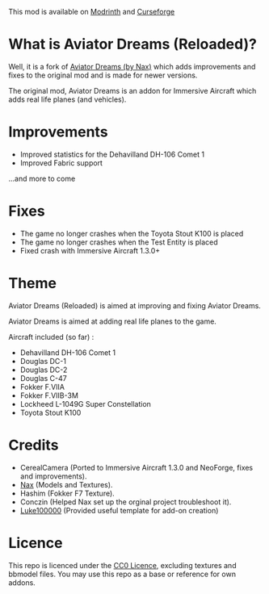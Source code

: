 This mod is available on [Modrinth](https://modrinth.com/mod/aviator-dreams-reloaded) and [Curseforge](https://www.curseforge.com/minecraft/mc-mods/aviator-dreams-reloaded)

# What is Aviator Dreams (Reloaded)?
Well, it is a fork of [Aviator Dreams (by Nax)](https://github.com/Naxgeneral/Aviator-Dream) which adds improvements and fixes to the original mod and is made for newer versions.

The original mod, Aviator Dreams is an addon for Immersive Aircraft which adds real life planes (and vehicles).


# Improvements
* Improved statistics for the Dehavilland DH-106 Comet 1
* Improved Fabric support
  
...and more to come


# Fixes
* The game no longer crashes when the Toyota Stout K100 is placed
* The game no longer crashes when the Test Entity is placed
* Fixed crash with Immersive Aircraft 1.3.0+


# Theme
Aviator Dreams (Reloaded) is aimed at improving and fixing Aviator Dreams.

Aviator Dreams is aimed at adding real life planes to the game.

Aircraft included (so far) : 
* Dehavilland DH-106 Comet 1
* Douglas DC-1 
* Douglas DC-2 
* Douglas C-47 
* Fokker F.VIIA 
* Fokker F.VIIB-3M 
* Lockheed L-1049G Super Constellation 
* Toyota Stout K100


# Credits
* CerealCamera (Ported to Immersive Aircraft 1.3.0 and NeoForge, fixes and improvements).
* [Nax](https://github.com/Naxgeneral) (Models and Textures). 
* Hashim (Fokker F7 Texture). 
* Conczin (Helped Nax set up the orginal project troubleshoot it). 
* [Luke100000](https://github.com/Luke100000) (Provided useful template for add-on creation)


# Licence

This repo is licenced under the [CC0 Licence](https://creativecommons.org/public-domain/cc0/), excluding textures and bbmodel files.
You may use this repo as a base or reference for own addons.
